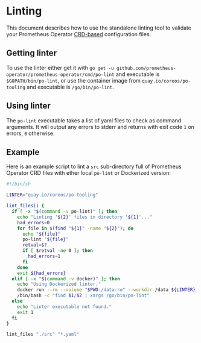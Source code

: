 # Linting

This document describes how to use the standalone linting tool to validate your Prometheus Operator [CRD-based](../design.md) configuration files.

## Getting linter

To use the linter either get it with `go get -u github.com/prometheus-operator/prometheus-operator/cmd/po-lint` and executable is `$GOPATH/bin/po-lint`, or use the container image from `quay.io/coreos/po-tooling` and executable is `/go/bin/po-lint`.

## Using linter

The `po-lint` executable takes a list of yaml files to check as command arguments. It will output any errors to stderr and returns with exit code `1` on errors, `0` otherwise.

## Example

Here is an example script to lint a `src` sub-directory full of Prometheus Operator CRD files with ether local `po-lint` or Dockerized version:

```sh
#!/bin/sh

LINTER="quay.io/coreos/po-tooling"

lint_files() {
  if [ -x "$(command -v po-lint)" ]; then
    echo "Linting '${2}' files in directory '${1}'..."
    had_errors=0
    for file in $(find "${1}" -name "${2}"); do
      echo "${file}"
      po-lint "${file}"
      retval=$?
      if [ $retval -ne 0 ]; then
        had_errors=1
      fi
    done
    exit ${had_errors}
  elif [ -x "$(command -v docker)" ]; then
    echo "Using Dockerized linter."
    docker run --rm --volume "$PWD:/data:ro" --workdir /data ${LINTER} \
    /bin/bash -c "find $1/$2 | xargs /go/bin/po-lint"
  else
    echo "Linter executable not found."
    exit 1
  fi
}

lint_files "./src" "*.yaml"
```
